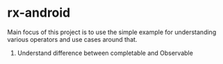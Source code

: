 # rx-android
Main focus of this project is to use the simple example for understanding various operators and use cases around that.

1. Understand difference between completable and Observable
